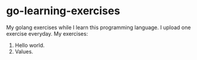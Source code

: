 # go-learning-exercises
My golang exercises while I learn this programming language. I upload one exercise everyday.
My exercises:
1. Hello world.
2. Values.
